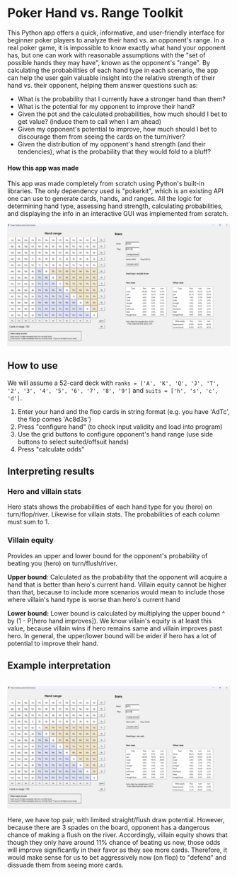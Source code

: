 # Poker Hand vs. Range Toolkit

This Python app offers a quick, informative, and user-friendly interface for beginner poker players to analyze their hand vs. an opponent's range. In a real poker game, it is impossible to know exactly what hand your opponent has, but one can work with reasonable assumptions with the "set of possible hands they may have", known as the opponent's "range". By calculating the probabilities of each hand type in each scenario, the app can help the user gain valuable insight into the relative strength of their hand vs. their opponent, helping them answer questions such as:

- What is the probability that I currently have a stronger hand than them? 
- What is the potential for my opponent to improve their hand?
- Given the pot and the calculated probabilities, how much should I bet to get value? (induce them to call when I am ahead)
- Given my opponent's potential to improve, how much should I bet to discourage them from seeing the cards on the turn/river?
- Given the distribution of my opponent's hand strength (and their tendencies), what is the probability that they would fold to a bluff?

#### How this app was made

This app was made completely from scratch using Python's built-in libraries. The only dependency used is "pokerkit", which is an existing API one can use to generate cards, hands, and ranges. All the logic for determining hand type, assessing hand strength, calculating probabilities, and displaying the info in an interactive GUI was implemented from scratch. </br>

<img src="https://github.com/ren-jamie11/poker_gui/blob/main/gui1.png" alt="Alt text" width="1000">

## How to use

We will assume a 52-card deck with ```ranks = ['A', 'K', 'Q', 'J', 'T', '2', '3', '4', '5', '6', '7', '8', '9']``` and ```suits = ['h', 's', 'c', 'd']```.

1. Enter your hand and the flop cards in string format (e.g. you have 'AdTc', the flop comes 'Ac8d3s')
2. Press "configure hand" (to check input validity and load into program)
3. Use the grid buttons to configure opponent's hand range (use side buttons to select suited/offsuit hands)
4. Press "calculate odds"

## Interpreting results

### Hero and villain stats

Hero stats shows the probabilities of each hand type for you (hero) on turn/flop/river. Likewise for villain stats. The probabilities of each column must sum to 1.

### Villain equity

Provides an upper and lower bound for the opponent's probability of beating you (hero) on turn/flush/river. 

**Upper bound**: Calculated as the probability that the opponent will acquire a hand that is better than hero's current hand. Villain equity cannot be higher than that, because to include more scenarios would mean to include those where villain's hand type is worse than hero's current hand

**Lower bound:** Lower bound is calculated by multiplying the upper bound ^ by (1 - P[hero hand improves]). We know villain's equity is at least this value, because villain wins if hero remains same and villain improves past hero. In general, the upper/lower bound will be wider if hero has a lot of potential to improve their hand.

## Example interpretation

</br>
<img src="https://github.com/ren-jamie11/poker_gui/blob/main/gui2.png" alt="Alt text" width="1000">
</br>

Here, we have top pair, with limited straight/flush draw potential. However, because there are 3 spades on the board, opponent has a dangerous chance of making a flush on the river. Accordingly, villain equity shows that though they only have around 11% chance of beating us now, those odds will improve significantly in their favor as they see more cards. Therefore, it would make sense for us to bet aggressively now (on flop) to "defend" and dissuade them from seeing more cards. 






